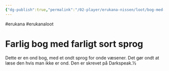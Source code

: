 ```yaml
---
{"dg-publish":true,"permalink":"/02-player/erukana-nissen/loot/bog-med-sort-sprog/"}
---
```


#erukana #erukanaloot 

# Farlig bog med farligt sort sprog 

Dette er en ond bog, med et ondt sprog for onde væsener.
Det gør ondt at læse den hvis man ikke er ond. 
Den er skrevet på Darkspeak.½